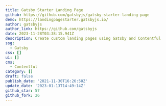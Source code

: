 ```yaml
---
title: Gatsby Starter Landing Page
github: https://github.com/gatsbyjs/gatsby-starter-landing-page
demo: https://landingpagestarter.gatsbyjs.io/
author: gatsbyjs
author_link: https://github.com/gatsbyjs
date: 2023-11-28T03:38:15.941Z
description: Create custom landing pages using Gatsby and Contentful
ssg:
  - Gatsby
css: []
ui: []
cms:
  - Contentful
category: []
draft: false
publish_date: '2021-11-30T16:26:50Z'
update_date: '2023-01-13T14:49:14Z'
github_star: 57
github_fork: 26
---
```


